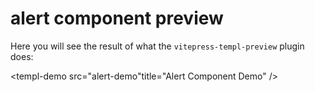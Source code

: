 # alert component preview

Here you will see the result of what the `vitepress-templ-preview` plugin does:

<templ-demo src="alert-demo"title="Alert Component Demo" />
